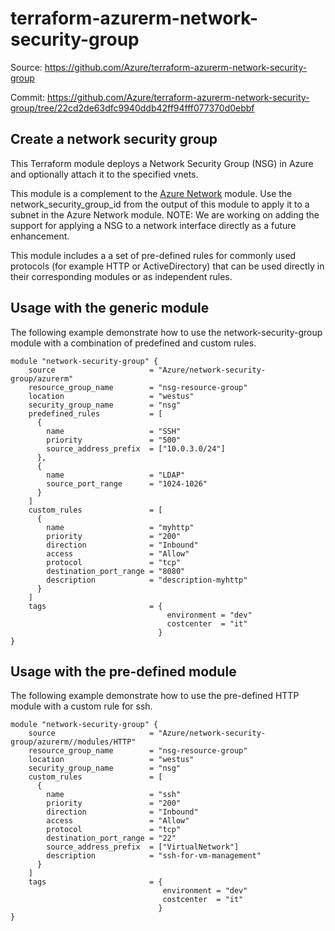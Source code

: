 # terraform-azurerm-network-security-group

Source: <https://github.com/Azure/terraform-azurerm-network-security-group>

Commit: <https://github.com/Azure/terraform-azurerm-network-security-group/tree/22cd2de63dfc9940ddb42ff94fff077370d0ebbf>

## Create a network security group

This Terraform module deploys a Network Security Group (NSG) in Azure and optionally attach it to the specified vnets.

This module is a complement to the [Azure Network](https://registry.terraform.io/modules/Azure/network/azurerm) module. Use the network_security_group_id from the output of this module to apply it to a subnet in the Azure Network module.
NOTE: We are working on adding the support for applying a NSG to a network interface directly as a future enhancement.

This module includes a a set of pre-defined rules for commonly used protocols (for example HTTP or ActiveDirectory) that can be used directly in their corresponding modules or as independent rules.

## Usage with the generic module

The following example demonstrate how to use the network-security-group module with a combination of predefined and custom rules.

```hcl
module "network-security-group" {
    source                     = "Azure/network-security-group/azurerm"
    resource_group_name        = "nsg-resource-group"
    location                   = "westus"
    security_group_name        = "nsg"
    predefined_rules           = [
      {
        name                   = "SSH"
        priority               = "500"
        source_address_prefix  = ["10.0.3.0/24"]
      },
      {
        name                   = "LDAP"
        source_port_range      = "1024-1026"
      }
    ]
    custom_rules               = [
      {
        name                   = "myhttp"
        priority               = "200"
        direction              = "Inbound"
        access                 = "Allow"
        protocol               = "tcp"
        destination_port_range = "8080"
        description            = "description-myhttp"
      }
    ]
    tags                       = {
                                   environment = "dev"
                                   costcenter  = "it"
                                 }
}
```

## Usage with the pre-defined module

The following example demonstrate how to use the pre-defined HTTP module with a custom rule for ssh.

```hcl
module "network-security-group" {
    source                     = "Azure/network-security-group/azurerm//modules/HTTP"
    resource_group_name        = "nsg-resource-group"
    location                   = "westus"
    security_group_name        = "nsg"
    custom_rules               = [
      {
        name                   = "ssh"
        priority               = "200"
        direction              = "Inbound"
        access                 = "Allow"
        protocol               = "tcp"
        destination_port_range = "22"
        source_address_prefix  = ["VirtualNetwork"]
        description            = "ssh-for-vm-management"
      }
    ]
    tags                       = {
                                  environment = "dev"
                                  costcenter  = "it"
                                 }
}
```

